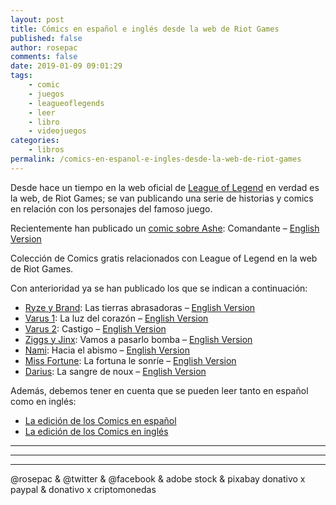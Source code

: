 ```yaml
---
layout: post
title: Cómics en español e inglés desde la web de Riot Games
published: false
author: rosepac
comments: false
date: 2019-01-09 09:01:29
tags:
    - comic
    - juegos
    - leagueoflegends
    - leer
    - libro
    - videojuegos
categories:
    - libros
permalink: /comics-en-espanol-e-ingles-desde-la-web-de-riot-games
---
```

Desde hace un tiempo en la web oficial de [League of Legend][1] en verdad es la web, de Riot Games; se van publicando una serie de historias y comics en relación con los personajes del famoso juego.

Recientemente han publicado un [comic sobre Ashe][2]: Comandante &#8211; [English Version][2]

Colección de Comics gratis relacionados con League of Legend en la web de Riot Games.

Con anterioridad ya se han publicado los que se indican a continuación:

  * [Ryze y Brand][3]: Las tierras abrasadoras &#8211; [English Version][4]
  * [Varus 1][5]: La luz del corazón &#8211; [English Version][6]
  * [Varus 2][7]: Castigo &#8211; [English Version][8] 
  * [Ziggs y Jinx][9]: Vamos a pasarlo bomba &#8211; [English Version][10]
  * [Nami][11]: Hacia el abismo &#8211; [English Version][12]
  * [Miss Fortune][13]: La fortuna le sonríe &#8211; [English Version][14]
  * [Darius][15]: La sangre de noux &#8211; [English Version][16]

Además, debemos tener en cuenta que se pueden leer tanto en español como en inglés:

  * [La edición de los Comics en español][17]
  * [La edición de los Comics en inglés][18]

* * *


   


* * *


   


* * *


  



  



  @rosepac & @twitter & @facebook & adobe stock & pixabay donativo x paypal & donativo x criptomonedas


 [1]: https://universe.leagueoflegends.com
 [2]: https://universe.leagueoflegends.com/es_ES/comic/ashewarmother/issue-1
 [3]: https://universe.leagueoflegends.com/es_ES/comic/ryze/ryze-comic
 [4]: https://universe.leagueoflegends.com/en_US/comic/ryze/ryze-comic
 [5]: https://universe.leagueoflegends.com/es_ES/comic/varus/issue-1
 [6]: https://universe.leagueoflegends.com/en_US/comic/varus/issue-1
 [7]: https://universe.leagueoflegends.com/es_ES/comic/varus/issue-2
 [8]: https://universe.leagueoflegends.com/en_US/comic/varus/issue-2
 [9]: https://universe.leagueoflegends.com/es_ES/comic/jinx-ziggs/paint-the-town
 [10]: https://universe.leagueoflegends.com/en_US/comic/jinx-ziggs/paint-the-town
 [11]: https://universe.leagueoflegends.com/es_ES/comic/nami/intotheabyss
 [12]: https://universe.leagueoflegends.com/en_US/comic/nami/intotheabyss
 [13]: https://universe.leagueoflegends.com/es_ES/comic/missfortune/fortune-smiles
 [14]: https://universe.leagueoflegends.com/en_US/comic/missfortune/fortune-smiles
 [15]: https://universe.leagueoflegends.com/es_ES/comic/darius/bloodofnoxus
 [16]: https://universe.leagueoflegends.com/en_US/comic/darius/bloodofnoxus
 [17]: https://elbo.in/comicsriot
 [18]: https://elbo.in/comicsriotUS